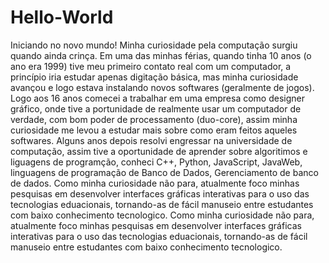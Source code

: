 # Hello-World
Iniciando no novo mundo!
Minha curiosidade pela computação surgiu quando ainda crinça.
Em uma das minhas férias, quando tinha 10 anos (o ano era 1999) tive meu primeiro contato real com um computador,
a princípio iria estudar apenas digitação básica, mas minha curiosidade avançou e logo estava instalando novos softwares (geralmente de jogos). 
Logo aos 16 anos comecei a trabalhar em uma empresa como designer gráfico, onde tive a portunidade de realmente usar um
computador de verdade, com bom poder de processamento (duo-core), assim minha curiosidade me levou a estudar mais sobre como eram feitos aqueles softwares.
Alguns anos depois resolvi engressar na universidade de computação, assim tive a oportunidade de aprender sobre algoritimos e liguagens de programção, conheci C++, Python, JavaScript, JavaWeb, linguagens de programação de Banco de Dados, Gerenciamento de banco de dados.
Como minha curiosidade não para, atualmente foco minhas pesquisas em desenvolver interfaces gráficas interativas para o uso das tecnologias eduacionais, tornando-as de fácil manuseio entre estudantes com baixo conhecimento tecnologico.
Como minha curiosidade não para, atualmente foco minhas pesquisas em desenvolver interfaces gráficas interativas para o uso das tecnologias eduacionais, tornando-as de fácil manuseio entre estudantes com baixo conhecimento tecnologico.

